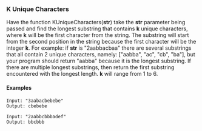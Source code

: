 ### K Unique Characters

Have the function KUniqueCharacters(**str**) take the **str** parameter being passed and find the longest substring that contains **k** unique characters, where **k** will be the first character from the string. The substring will start from the second position in the string because the first character will be the integer **k**. For example: if **str** is "2aabbacbaa" there are several substrings that all contain 2 unique characters, namely: ["aabba", "ac", "cb", "ba"], but your program should return "aabba" because it is the longest substring. If there are multiple longest substrings, then return the first substring encountered with the longest length. **k** will range from 1 to 6.

#### Examples
```
Input: "3aabacbebebe"  
Output: cbebebe
```
```
Input: "2aabbcbbbadef"  
Output: bbcbbb
```